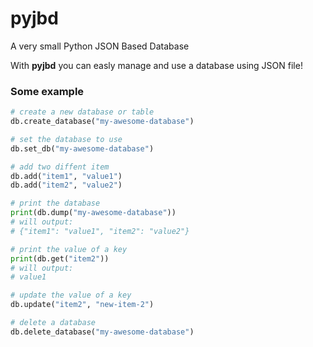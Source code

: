 # pyjbd
A very small Python JSON Based Database

With **pyjbd** you can easly manage and use a database using JSON file!

### Some example
```Python
# create a new database or table
db.create_database("my-awesome-database")

# set the database to use 
db.set_db("my-awesome-database")

# add two diffent item
db.add("item1", "value1")
db.add("item2", "value2")

# print the database
print(db.dump("my-awesome-database"))
# will output:
# {"item1": "value1", "item2": "value2"}

# print the value of a key
print(db.get("item2"))
# will output:
# value1

# update the value of a key
db.update("item2", "new-item-2")

# delete a database
db.delete_database("my-awesome-database")
```
